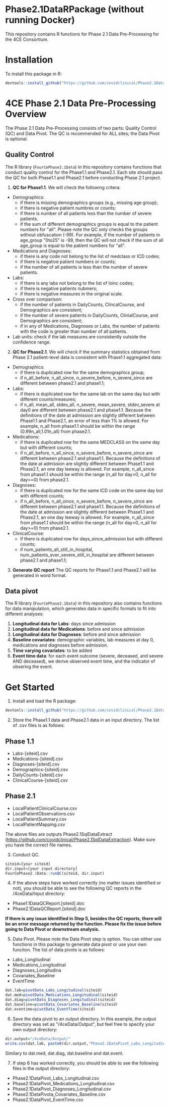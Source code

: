 # Phase2.1DataRPackage (without running Docker)
This repository contains R functions for Phase 2.1 Data Pre-Processing for the 4CE Consortium.

# Installation

To install this package in R:

``` R
devtools::install_github("https://github.com/covidclinical/Phase2.1DataRPackage", subdir="FourCePhase2.1Data", ref="no-docker", upgrade=FALSE)
```

# 4CE Phase 2.1 Data Pre-Processing Overview

The Phase 2.1 Data Pre-Processing consists of two parts: Quality Control (QC) and Data Pivot. The QC is recommended for ALL sites; the Data Pivot is optional. 


## Quality Control 

The R library (`FourCePhase2.1Data`) in this repository contains functions that conduct quality control for the Phase1.1 and Phase2.1. Each site should pass the QC for both Phase1.1 and Phase2.1 before conducting Phase 2.1 project. 

1. **QC for Phase1.1**. We will check the following critera: 
+ Demographics:  
  + if there is missing demographics groups (e.g., missing age group); 
  + if there is negative patient numbres or counts; 
  + if there is number of all patients less than the number of severe patients. 
  + if the sum of different demographics groups is equal to the patient numbers for "all". Please note the QC only checks the groups without obfuscation (-99). For example, if the number of patients in age_group "0to25" is -99, then the QC will not check if the sum of all age_group is equal to the patient numbers for "all".
+ Medications and Diagnoses:
  + if there is any code not belong to the list of medclass or ICD codes; 
  + if there is negative patient numbers or counts; 
  + if the number of all patients is less than the number of severe patients.
+ Labs: 
  + if there is any labs not belong to the list of loinc codes;
  + if there is negative patients nubmers; 
  + if there is negative measures in the original scale.
+ Cross over comparison: 
  + if the number of patients in DailyCounts, ClincalCourse, and Demographics are consistent; 
  + if the number of severe patients in DailyCounts, ClinialCourse, and Demographics are consistent;
  + if in any of Medications, Diagnoses or Labs, the number of patients with the code is greater than number of all patients. 
+ Lab units: check if the lab measures are consistently outside the confidence range.

2. **QC for Phase2.1**. We will check if the summary statistics obtained from Phase 2.1 patient-level data is consistent with Phase1.1 aggregated data:
+ Demographics:
  + if there is duplicated row for the same demographics group;
  + if n_all_before, n_all_since, n_severe_before, n_severe_since are different between phase2.1 and phase1.1;
+ Labs:
  + if there is duplicated row for the same lab on the same day but with different counts/measures;
  + if n_all, mean_all, stdev_all, n_severe, mean_severe, stdev_severe at day0 are different between phase2.1 and phase1.1. Because the definitions of the date at admission are slightly different between Phase1.1 and Phase2.1, an error of less than 1% is allowed. For example, n_all from phase1.1 should be within the range (0.99n_all,1.01n_all) from phase2.1.
+ Medications:
  + if there is duplicated row for the same MEDCLASS on the same day but with different counts;
  + if n_all_before, n_all_since, n_severe_before, n_severe_since are different between phase2.1 and phase1.1. Because the definitions of the date at admission are slightly different between Phase1.1 and Phase2.1, an one day leeway is allowed. For example, n_all_since from phase1.1 should be within the range (n_all for day>0, n_all for day>=0) from phase2.1. 
+ Diagnoses:
  + if there is duplicated row for the same ICD code on the same day but with different counts;
  + if n_all_before, n_all_since, n_severe_before, n_severe_since are different between phase2.1 and phase1.1. Because the definitions of the date at admission are slightly different between Phase1.1 and Phase2.1, an one day leeway is allowed. For example, n_all_since from phase1.1 should be within the range (n_all for day>0, n_all for day>=0) from phase2.1. 
+ ClinicalCourse:
  + if there is duplicated row for days_since_admission but with different counts;
  + if num_patients_all_still_in_hospital, num_patients_ever_severe_still_in_hospital are different between phase2.1 and phase1.1; 
  
3. **Generate QC report**
The QC reports for Phase1.1 and Phase2.1 will be generated in word format. 


## Data pivot 

The R library (`FourCePhase2.1Data`) in this repository also contains functions for data manipulation, which generates data in specific formats to fit into different analyses:  
1. **Longitudinal data for Labs**: days since admission 
2. **Longitudinal data for Medications**: before and since admission 
3. **Longitudinal data for Diagnoses**: before and since admission 
4. **Baseline covariates**: demographic variables, lab measures at day 0, medications and diagnoses before admission. 
5. **Time varying covariates**: to be added
6. **Event time data**: for each event outcome (severe, deceased, and severe AND deceased), we derive observed event time, and the indicator of obsering the event. 

# Get Started

1. Install and load the R package:

``` R
devtools::install_github("https://github.com/covidclinical/Phase2.1DataRPackage", subdir="FourCePhase2.1Data", ref="no-docker", upgrade=FALSE)
```
2. Store the Phase1.1 data and Phase2.1 data in an input directory. The list of .csv files is as follows:
## Phase 1.1
+ Labs-[siteid].csv
+ Medications-[siteid].csv
+ Diagnoses-[siteid].csv
+ Demographics-[siteid].csv
+ DailyCounts-[siteid].csv
+ ClinicalCourse-[siteid].csv
## Phase 2.1
+ LocalPatientClinicalCourse.csv
+ LocalPatientObservations.csv
+ LocalPatientSummary.csv
+ LocalPatientMapping.csv

The above files are outputs Phase2.1SqlDataExtract (https://github.com/covidclinical/Phase2.1SqlDataExtraction). Make sure you have the correct file names. 

3. Conduct QC. 
``` R
siteid=[your siteid]
dir.input=[your input directory]
FourCePhase2.1Data::runQC(siteid, dir.input)
```

4. If the above steps have worked correctly (no matter issues identified or not), you should be able to see the following QC reports in the /4ceData/Input directory:

+ Phase1.1DataQCReport.[siteid].doc
+ Phase2.1DataQCReport.[siteid].doc

**If there is any issue identified in Step 5, besides the QC reports, there will be an error message returned by the function. Please fix the issue before going to Data Pivot or downstream analysis.**

5. Data Pivot. Please note the Data Pivot step is option. You can either use functions in this package to generate data pivot or use your own funciton. The list of data pivots is as follows:

+ Labs_Longitudinal
+ Medications_Longitudinal
+ Diagnoses_Longitudina
+ Covariates_Baseline
+ EventTime

``` R
dat.lab=pivotData_Labs_Longitudinal(siteid)
dat.med=pivotData_Medications_Longitudinal(siteid)
dat.diag=pivotData_Diagnoses_Longitudinal(siteid)
dat.baseline=pivotData_Covariates_Baseline(siteid)
dat.eventime=pivotData_EventTime(siteid)

```

6. Save the data pivot to an output directory. In this example, the output directory was set as "/4ceData/Output", but feel free to specify your own output directory:

``` R
dir.output="/4ceData/Output/"
write.csv(dat.lab, paste0(dir.output,"Phase2.1DataPivot_Labs_Longitudinal.csv", row.names=F)
```
Similary to dat.med, dat.diag, dat.baseline and dat.event. 

7. If step 6 has worked correctly, you should be able to see the following files in the output directory:
+ Phase2.1DataPivot_Labs_Longitudinal.csv
+ Phase2.1DataPivot_Medications_Longitudinal.csv
+ Phase2.1DataPivot_Diagnoses_Longitudinal.csv
+ Phase2.1DataPivota_Covariates_Baseline.csv
+ Phase2.1DataPivot_EventTime.csv




